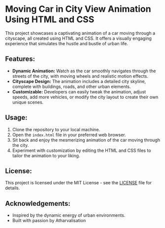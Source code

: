 # Moving Car in City View Animation Using HTML and CSS

This project showcases a captivating animation of a car moving through a cityscape, all created using HTML and CSS. It offers a visually engaging experience that simulates the hustle and bustle of urban life.

## Features:
- **Dynamic Animation:** Watch as the car smoothly navigates through the streets of the city, with moving wheels and realistic motion effects.
- **Cityscape Design:** The animation includes a detailed city skyline, complete with buildings, roads, and other urban elements.
- **Customizable:** Developers can easily tweak the animation, adjust speeds, add more vehicles, or modify the city layout to create their own unique scenes.

## Usage:
1. Clone the repository to your local machine.
2. Open the `index.html` file in your preferred web browser.
3. Sit back and enjoy the mesmerizing animation of the car moving through the city.
4. Experiment with customization by editing the HTML and CSS files to tailor the animation to your liking.

## License:
This project is licensed under the MIT License - see the [LICENSE](LICENSE) file for details.

## Acknowledgements:
- Inspired by the dynamic energy of urban environments.
- Built with passion by Atharvalisation

